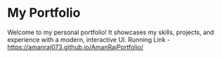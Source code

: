 ﻿# My Portfolio
Welcome to my personal portfolio! It showcases my skills, projects, and experience with a modern, interactive UI.
Running Link - https://amanraj073.github.io/AmanRajPortfolio/
